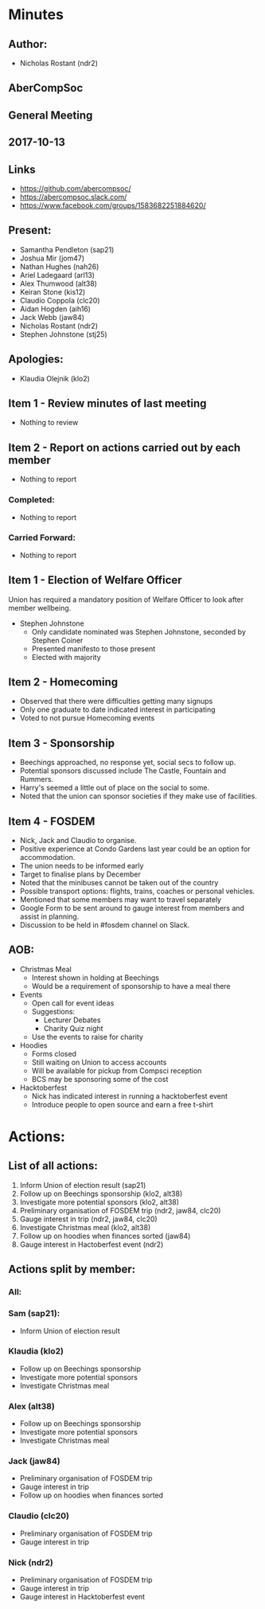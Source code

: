 # Minutes
## Author:
- Nicholas Rostant (ndr2)

## AberCompSoc 
## General Meeting

## 2017-10-13

## Links
- https://github.com/abercompsoc/
- https://abercompsoc.slack.com/
- https://www.facebook.com/groups/1583682251884620/

## Present:
- Samantha Pendleton (sap21)
- Joshua Mir (jom47)
- Nathan Hughes (nah26)
- Ariel Ladegaard (arl13)
- Alex Thumwood (alt38)
- Keiran Stone (kis12)
- Claudio Coppola (clc20)
- Aidan Hogden (aih16)
- Jack Webb (jaw84)
- Nicholas Rostant (ndr2)
- Stephen Johnstone (stj25)

## Apologies:
- Klaudia Olejnik (klo2)

## Item 1 - Review minutes of last meeting

- Nothing to review

## Item 2 - Report on actions carried out by each member

- Nothing to report

### Completed:

- Nothing to report

### Carried Forward:
- Nothing to report

## Item 1 - Election of Welfare Officer 
Union has required a mandatory position of Welfare Officer to look after member wellbeing.
- Stephen Johnstone
    - Only candidate nominated was Stephen Johnstone, seconded by Stephen Coiner
    - Presented manifesto to those present
    - Elected with majority

## Item 2 - Homecoming
- Observed that there were difficulties getting many signups
- Only one graduate to date indicated interest in participating
- Voted to not pursue Homecoming events

## Item 3 - Sponsorship
- Beechings approached, no response yet, social secs to follow up.
- Potential sponsors discussed include The Castle, Fountain and Rummers.
- Harry's seemed a little out of place on the social to some.
- Noted that the union can sponsor societies if they make use of facilities.

## Item 4 - FOSDEM
- Nick, Jack and Claudio to organise.
- Positive experience at Condo Gardens last year could be an option for accommodation.
- The union needs to be informed early
- Target to finalise plans by December
- Noted that the minibuses cannot be taken out of the country
- Possible transport options: flights, trains, coaches or personal vehicles.
- Mentioned that some members may want to travel separately
- Google Form to be sent around to gauge interest from members and assist in planning.
- Discussion to be held in #fosdem channel on Slack. 

## AOB:

- Christmas Meal
  - Interest shown in holding at Beechings
  - Would be a requirement of sponsorship to have a meal there
- Events
  - Open call for event ideas
  - Suggestions:
    - Lecturer Debates
    - Charity Quiz night
  - Use the events to raise for charity
- Hoodies
  - Forms closed 
  - Still waiting on Union to access accounts
  - Will be available for pickup from Compsci reception
  - BCS may be sponsoring some of the cost
- Hacktoberfest
  - Nick has indicated interest in running a hacktoberfest event
  - Introduce people to open source and earn a free t-shirt
    

# Actions:
## List of all actions:

1. Inform Union of election result (sap21)
2. Follow up on Beechings sponsorship (klo2, alt38)
3. Investigate more potential sponsors (klo2, alt38)
4. Preliminary organisation of FOSDEM trip (ndr2, jaw84, clc20)
5. Gauge interest in trip (ndr2, jaw84, clc20)
6. Investigate Christmas meal (klo2, alt38)
7. Follow up on hoodies when finances sorted (jaw84) 
8. Gauge interest in Hactoberfest event (ndr2)

## Actions split by member:

### All:

### Sam (sap21):
- Inform Union of election result 

### Klaudia (klo2)
- Follow up on Beechings sponsorship
- Investigate more potential sponsors
- Investigate Christmas meal

### Alex (alt38)
- Follow up on Beechings sponsorship
- Investigate more potential sponsors
- Investigate Christmas meal

### Jack (jaw84) 
- Preliminary organisation of FOSDEM trip
- Gauge interest in trip
- Follow up on hoodies when finances sorted

### Claudio (clc20) 
- Preliminary organisation of FOSDEM trip
- Gauge interest in trip

### Nick (ndr2) 
- Preliminary organisation of FOSDEM trip
- Gauge interest in trip
- Gauge interest in Hacktoberfest event

